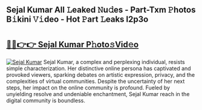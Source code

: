 ## Sejal Kumar All 𝙻eaked 𝙽u𝚍es - Part-Txm 𝙿hotos B𝚒kini 𝚅𝚒deo - Hot 𝙿art 𝙻eaks l2p3o

# <h2><a href="http://ld0dwij.urlbe.top/?page=Sejal+Kumar">🔗🔗👉👉 Sejal Kumar P𝚑oto𝚜Vid𝚎o</a></h2>

[![Sejal Kumar](https://i.imgur.com/eBuTRDB.gif)](http://ld0dwij.urlbe.top/?page=Sejal+Kumar)
Sejal Kumar, a complex and perplexing individual, resists simple characterization. Her distinctive online persona has captivated and provoked viewers, sparking debates on artistic expression, privacy, and the complexities of virtual communities. Despite the uncertainty of her next steps, her impact on the online community is profound. Fueled by unyielding resolve and undeniable enchantment, Sejal Kumar reach in the digital community is boundless.
